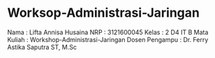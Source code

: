 # Worksop-Administrasi-Jaringan
Nama : Lifta Annisa Husaina
NRP : 3121600045
Kelas : 2 D4 IT B
Mata Kuliah : Workshop-Administrasi-Jaringan
Dosen Pengampu : Dr. Ferry Astika Saputra ST, M.Sc
